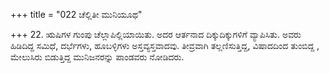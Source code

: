 +++
title = "022 ಚೆಲ್ಲಿತೀ ಮುನಿಯೂಥ"

+++
22. ಋಷಿಗಳ ಗುಂಪು ಚೆಲ್ಲಾಪಿಲ್ಲಿಯಾಯಿತು. ಅದರ ಆರ್ತನಾದ ದಿಕ್ಕುದಿಕ್ಕುಗಳಿಗೆ ವ್ಯಾಪಿಸಿತು.  ಅವರು ಹಿಡಿದಿದ್ದ ಸಮಿಧೆ, ದರ್ಭೆಗಳು, ಹೂಬಳ್ಳಿಗಳು ಅಸ್ತವ್ಯಸ್ತವಾದವು. ತೀವ್ರವಾಗಿ ತಲ್ಲಣಿಸುತ್ತಿದ್ದ, ವಿಷಾದದಿಂದ ತುಂಬಿದ್ದ , ಮೇಲುಸಿರು ಬಿಡುತ್ತಿದ್ದ ಮುನಿಜನರನ್ನು ಪಾಂಡವರು ನೋಡಿದರು.